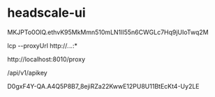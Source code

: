 # headscale-ui


MKJPTo0OlQ.ethvK95MkMmn510mLN1Il55n6CWGLc7Hq9jUIoTwq2M



lcp --proxyUrl http://*.*.*.*:*

http://localhost:8010/proxy

/api/v1/apikey

D0gxF4Y-QA.A4Q5P8B7_8ejiRZa22KwwE12PU8U11BtEcKt4-Uy2LE